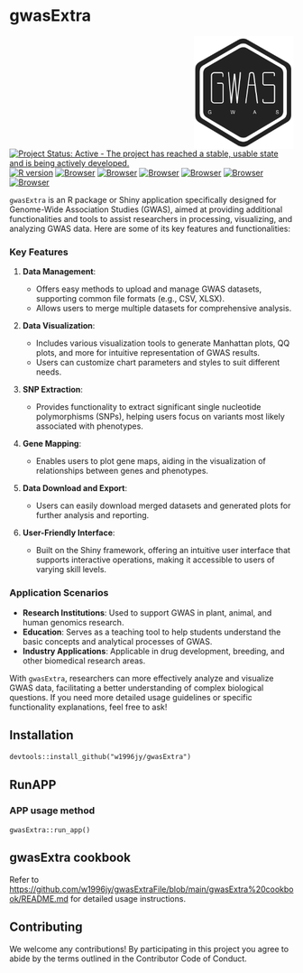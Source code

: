 # gwasExtra

<img src="https://github.com/w1996jy/gwasExtraFile/blob/main/logo/logo.png" height="200" align="right" />

[![Project Status: Active - The project has reached a stable, usable state and is being actively developed.](http://www.repostatus.org/badges/latest/active.svg)](http://www.repostatus.org/#active)
[![R version](https://img.shields.io/badge/R-v4.3.0-salmon)](https://www.r-project.org)
[![Browser](https://img.shields.io/badge/Browser-Edge-lightskyblue)](https://www.microsoft.com/en-us/edge/?ocid=ORSEARCH_Bing&ch=1&form=MA13FJ)
[![Browser](https://img.shields.io/badge/Windows-success-red)]()
[![Browser](https://img.shields.io/badge/Linux/Mac-Not%20test-gray66)]()
[![Browser](https://img.shields.io/badge/Develop-Yes-salmon)]()
[![Browser](https://img.shields.io/badge/Year-2024-bisque)]()
[![Browser](https://img.shields.io/badge/Publish-Not-green)]()

`gwasExtra` is an R package or Shiny application specifically designed for Genome-Wide Association Studies (GWAS), aimed at providing additional functionalities and tools to assist researchers in processing, visualizing, and analyzing GWAS data. Here are some of its key features and functionalities:

### Key Features

1. **Data Management**:
   - Offers easy methods to upload and manage GWAS datasets, supporting common file formats (e.g., CSV, XLSX).
   - Allows users to merge multiple datasets for comprehensive analysis.

2. **Data Visualization**:
   - Includes various visualization tools to generate Manhattan plots, QQ plots, and more for intuitive representation of GWAS results.
   - Users can customize chart parameters and styles to suit different needs.

3. **SNP Extraction**:
   - Provides functionality to extract significant single nucleotide polymorphisms (SNPs), helping users focus on variants most likely associated with phenotypes.

4. **Gene Mapping**:
   - Enables users to plot gene maps, aiding in the visualization of relationships between genes and phenotypes.

5. **Data Download and Export**:
   - Users can easily download merged datasets and generated plots for further analysis and reporting.

6. **User-Friendly Interface**:
   - Built on the Shiny framework, offering an intuitive user interface that supports interactive operations, making it accessible to users of varying skill levels.

### Application Scenarios

- **Research Institutions**: Used to support GWAS in plant, animal, and human genomics research.
- **Education**: Serves as a teaching tool to help students understand the basic concepts and analytical processes of GWAS.
- **Industry Applications**: Applicable in drug development, breeding, and other biomedical research areas.

With `gwasExtra`, researchers can more effectively analyze and visualize GWAS data, facilitating a better understanding of complex biological questions. If you need more detailed usage guidelines or specific functionality explanations, feel free to ask!

## Installation

```
devtools::install_github("w1996jy/gwasExtra")
```
## RunAPP

### APP usage method 

```
gwasExtra::run_app()
```


## gwasExtra cookbook

Refer to https://github.com/w1996jy/gwasExtraFile/blob/main/gwasExtra%20cookbook/README.md for detailed usage instructions.

## Contributing

We welcome any contributions! By participating in this project you agree to abide by the terms outlined in the Contributor Code of Conduct.
